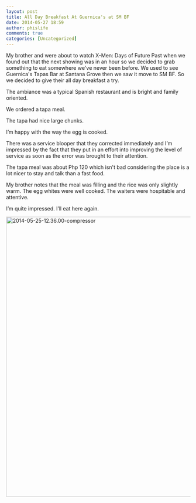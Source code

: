 ```yaml
---
layout: post
title: All Day Breakfast At Guernica's at SM BF
date: 2014-05-27 18:59
author: phislife
comments: true
categories: [Uncategorized]
---
```

My brother and were about to watch X-Men: Days of Future Past when we found out that the next showing was in an hour so we decided to grab something to eat somewhere we've never been before. We used to see Guernica's Tapas Bar at Santana Grove then we saw it move to SM BF. So we decided to give their all day breakfast a try.

The ambiance was a typical Spanish restaurant and is bright and family oriented.

We ordered a tapa meal. 

The tapa had nice large chunks.

I’m happy with the way the egg is cooked.

There was a service blooper that they corrected immediately and I’m impressed by the fact that they put in an effort into improving the level of service as soon as the error was brought to their attention.

The tapa meal was about Php 120 which isn't bad considering the place is a lot nicer to stay and talk than a fast food.

My brother notes that the meal was filling and the rice was only slightly warm. The egg whites were well cooked. The waiters were hospitable and attentive.

I’m quite impressed. I’ll eat here again.

<a href="http://philippineislandliving.com/all-day-breakfast-at-guernicas-at-sm-bf/2014-05-25-12-36-00-compressor/" rel="attachment wp-att-1406"><img class="alignleft size-large wp-image-1406" alt="2014-05-25-12.36.00-compressor" src="http://philippineislandliving.com/wp-content/uploads/2014/05/2014-05-25-12.36.00-compressor-1024x764.jpg" width="1024" height="764" /></a>

